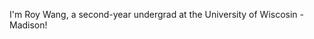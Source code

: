I'm Roy Wang, a second-year undergrad at the University of Wiscosin - Madison!

<!---
Royal4224/Royal4224 is a ✨ special ✨ repository because its `README.md` (this file) appears on your GitHub profile.
You can click the Preview link to take a look at your changes.
--->
